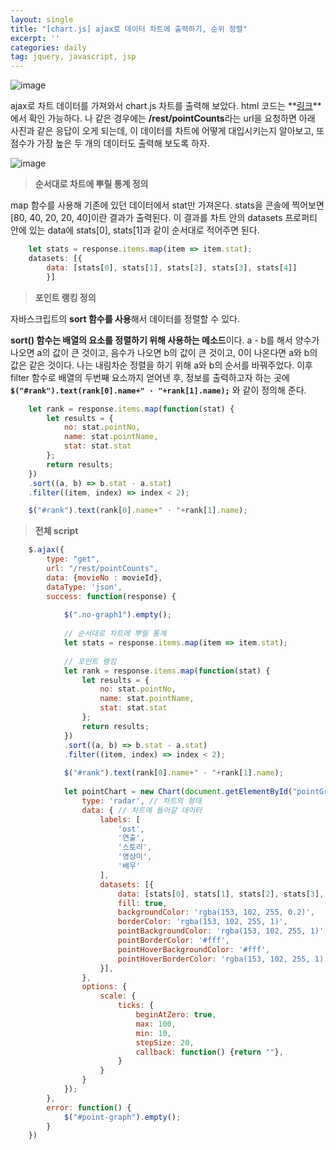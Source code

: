 ```yaml
---
layout: single
title: "[chart.js] ajax로 데이터 차트에 출력하기, 순위 정렬"
excerpt: ''
categories: daily
tag: jquery, javascript, jsp
---
```


![image](https://user-images.githubusercontent.com/87356533/151955507-ed051da5-2d77-4f90-8d14-d91fa6a8fa1d.png)

ajax로 차트 데이터를 가져와서 chart.js 차트를 출력해 보았다. html 코드는 **[링크](https://subtitle1.github.io/daily/fn4/)**에서 확인 가능하다. 나 같은 경우에는 **/rest/pointCounts**라는 url을 요청하면 아래 사진과 같은 응답이 오게 되는데, 이 데이터를 차트에 어떻게 대입시키는지 알아보고, 또 점수가 가장 높은 두 개의 데이터도 출력해 보도록 하자.

![image](https://user-images.githubusercontent.com/87356533/151956201-af7b0b42-8f5a-4d38-90c9-645170bcfcb3.png)


> **순서대로 차트에 뿌릴 통계 정의**

map 함수를 사용해 기존에 있던 데이터에서 stat만 가져온다. stats을 콘솔에 찍어보면 [80, 40, 20, 20, 40]이란 결과가 출력된다. 이 결과를 차트 안의 datasets 프로퍼티 안에 있는 data에 stats[0], stats[1]과 같이 순서대로 적어주면 된다.

```javascript
    let stats = response.items.map(item => item.stat);
    datasets: [{
        data: [stats[0], stats[1], stats[2], stats[3], stats[4]]
        }]
```

> **포인트 랭킹 정의**

자바스크립트의 **sort 함수를 사용**해서 데이터를 정렬할 수 있다. 

**sort() 함수는 배열의 요소를 정렬하기 위해 사용하는 메소드**이다. 
a - b를 해서 양수가 나오면 a의 값이 큰 것이고, 음수가 나오면 b의 값이 큰 것이고, 0이 나온다면 a와 b의 값은 같은 것이다. 나는 내림차순 정렬을 하기 위해 a와 b의 순서를 바꿔주었다. 이후 filter 함수로 배열의 두번째 요소까지 얻어낸 후, 정보를 출력하고자 하는 곳에 **```$("#rank").text(rank[0].name+" · "+rank[1].name);```** 와 같이 정의해 준다.

```javascript
    let rank = response.items.map(function(stat) {
        let results = {
            no: stat.pointNo,
            name: stat.pointName,
            stat: stat.stat
        };
        return results;
    })
    .sort((a, b) => b.stat - a.stat)
    .filter((item, index) => index < 2);

    $("#rank").text(rank[0].name+" · "+rank[1].name);
```

> **전체 script**

```javascript
    $.ajax({
        type: "get",
        url: "/rest/pointCounts",
        data: {movieNo : movieId},
        dataType: 'json',
        success: function(response) {
            
            $(".no-graph1").empty();
            
            // 순서대로 차트에 뿌릴 통계
            let stats = response.items.map(item => item.stat);
            
            // 포인트 랭킹
            let rank = response.items.map(function(stat) {
                let results = {
                    no: stat.pointNo,
                    name: stat.pointName,
                    stat: stat.stat
                };
                return results;
            })
            .sort((a, b) => b.stat - a.stat)
            .filter((item, index) => index < 2);
            
            $("#rank").text(rank[0].name+" · "+rank[1].name);
            
            let pointChart = new Chart(document.getElementById("pointGraph"), {
                type: 'radar', // 차트의 형태
                data: { // 차트에 들어갈 데이터
                    labels: [
                        'ost',
                        '연출',
                        '스토리',
                        '영상미',
                        '배우'
                    ],
                    datasets: [{
                        data: [stats[0], stats[1], stats[2], stats[3], stats[4]],
                        fill: true,
                        backgroundColor: 'rgba(153, 102, 255, 0.2)',
                        borderColor: 'rgba(153, 102, 255, 1)',
                        pointBackgroundColor: 'rgba(153, 102, 255, 1)',
                        pointBorderColor: '#fff',
                        pointHoverBackgroundColor: '#fff',
                        pointHoverBorderColor: 'rgba(153, 102, 255, 1)'
                    }],
                },
                options: {
                    scale: {
                        ticks: {
                            beginAtZero: true,
                            max: 100,
                            min: 10,
                            stepSize: 20,
                            callback: function() {return ""},
                        }
                    }
                }
            });
        },
        error: function() {
            $("#point-graph").empty();
        }
    })
```